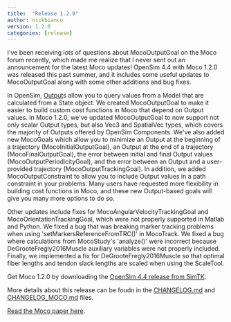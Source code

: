 ```yaml
---
title:  "Release 1.2.0"
author: nickbianco
version: 1.2.0
categories: [release]
---
```


I've been receiving lots of questions about MocoOutputGoal on the Moco forum recently,
which made me realize that I never sent out an announcement for the latest Moco updates! 
OpenSim 4.4 with Moco 1.2.0 was released this past summer, and it includes some useful 
updates to MocoOutputGoal along with some other additions and bug fixes.

In OpenSim, [Output](https://simtk.org/api_docs/opensim/api_docs44/classOpenSim_1_1Output.html)s allow 
you to query values from a Model that are calculated from a State object. We created 
MocoOutputGoal to make it easier to build custom cost functions in Moco that depend on Output
values. In Moco 1.2.0, we've updated MocoOutputGoal to now support not only scalar Output types, but also Vec3 and
SpatialVec types, which covers the majority of Outputs offered by OpenSim Components. We've also
added new MocoGoals which allow you to minimize an Output at the beginning of a trajectory (MocoInitialOutputGoal),
an Output at the end of a trajectory (MocoFinalOutputGoal), the error between initial and final 
Output values (MocoOutputPeriodicityGoal), and the error between an Output and a user-provided
trajectory (MocoOutputTrackingGoal). In addition, we added MocoOutputConstraint to allow you to
include Output values in a path constraint in your problems. Many users have requested more 
flexibility in building cost functions in Moco, and these new Output-based goals will give you
many more options to do so. 

Other updates include fixes for MocoAngularVelocityTrackingGoal and MocoOrientationTrackingGoal,
which were not properly supported in Matlab and Python. We fixed a bug that was breaking marker
tracking problems when using 'setMarkersReferenceFromTRC()' in MocoTrack. We fixed a bug where 
calculations from MocoStudy's 'analyze()' were incorrect because DeGrooteFregly2016Muscle auxiliary 
variables were not properly included. Finally, we implemented a fix for DeGrooteFregly2016Muscle so that 
optimal fiber lengths and tendon slack lengths are scaled when using the ScaleTool. 

Get Moco 1.2.0 by downloading the [OpenSim 4.4 release from SimTK](https://simtk.org/frs/?group_id=91).

More details about this release can be foudn in the [CHANGELOG.md](https://github.com/opensim-org/opensim-core/blob/master/CHANGELOG.md) 
and [CHANGELOG_MOCO.md](https://github.com/opensim-org/opensim-core/blob/master/CHANGELOG_MOCO.md) files.

[Read the Moco paper here](https://journals.plos.org/ploscompbiol/article?id=10.1371/journal.pcbi.1008493). 
